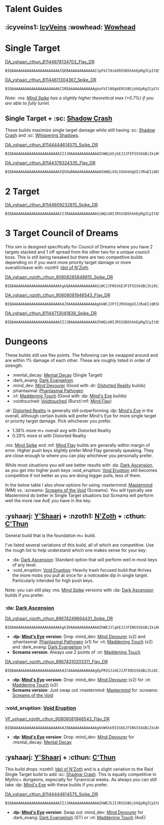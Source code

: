 # Talent Guides
## :icyveins1: [IcyVeins](<https://www.icy-veins.com/wow/shadow-priest-pve-dps-spec-builds-talents>) :wowhead: [Wowhead](<https://www.wowhead.com/guide/classes/priest/shadow/talent-builds-pve-dps>)
# Single Target
[DA_yshaarj_cthun_81144678134703_Flay_DR](<https://www.wowhead.com/ptr-2/talent-calc/priest/shadow/DAREEAVFEERUFEKFSKBQCBQNVFFQUFSiVFghBBR>)
```
BIQAAAAAAAAAAAAAAAAAAAAAAIQEBAAAAAAAAAAAAIJpFkIl0ikERSSBShkkEpRgICpItQSQBC
```

[DA_yshaarj_cthun_81144611304367_Spike_DR](<https://www.wowhead.com/ptr-2/talent-calc/priest/shadow/DAREEAVFEERUFEKFSKBQCBUNVFFQVFGSVFghBBR>)
```
BIQAAAAAAAAAAAAAAAAAAAAAAIIREAAAAAAAAAAAAgkoFkIl0OgkERSSBSjkkEpRgICpItQSQBSA
```

*Note: :ms: [Mind Spike](<https://www.wowhead.com/spell=73510>) has a slightly higher theoretical max (+0.7%) if you are able to fully turret.*
## Single Target + :sc: [Shadow Crash](<https://www.wowhead.com/spell=205385>)
These builds maximize single target damage while still having :sc: [Shadow Crash](<https://www.wowhead.com/spell=205385>) and :sc: [Whispering Shadows](<https://www.wowhead.com/spell=406777>).

[DA_yshaarj_cthun_81144444614575_Spike_DR](<https://www.wowhead.com/ptr-2/talent-calc/priest/shadow/DAREEAVFEERUFEKFSKBQCBQNVFFUVVEJVFghBBR>)
```
BIQAAAAAAAAAAAAAAAAAAAAAAIIJJHAAAAAAAAAAAAAIhWQiUSjkEJJJFIFSSSkGBiIki0CJBFIB
```

[DA_yshaarj_cthun_81144379324335_Flay_DR](<https://www.wowhead.com/ptr-2/talent-calc/priest/shadow/DAREEAVFEERUFEKFSKBQCBQNVFFUUVQlVFghBBR>)
```
BIQAAAAAAAAAAAAAAAAAAAAAAIQSOwBAAAAAAAAAAAAASkWQiUSLSSkkkUgUIJJRaEIiQKSLkEUgA
```

# 2 Target

[DA_yshaarj_cthun_81144609232815_Spike_DR](<https://www.wowhead.com/ptr-2/talent-calc/priest/shadow/DAREEAVFEERUFEKFSKBQCBQNVFFURVGCVFghBBR>)
```
BIQAAAAAAAAAAAAAAAAAAAAAAIIJRAAAAAAAAAAAAASiWQiU0IJRSSSBShkkEpRgICpItQSQBSA
```

# 3 Target Council of Dreams
This sim is designed specifically for Council of Dreams where you have 2 targets stacked and 1 off spread from the other two for a unique council boss. This is still being tweaked but there are two competitive builds depending on if you want more priority target damage or more overall/cleave with :nzoth1: [Idol of N'Zoth](<https://www.wowhead.com/spell=373280>).

[DA_yshaarj_nzoth_cthun_90808285648815_Spike_DR](<https://www.wowhead.com/ptr-2/talent-calc/priest/shadow/DAREEAVFEERUFEKFSKBQCBQNVFFURVGCVFIFRBR>)
```
BIQAAAAAAAAAAAAAAAAAAAAAAkgkQAAAAAAAAAAAAASiWCJJFNSSkEJFIFSSSkGBiIki0CJBFIB
```

[DA_yshaarj_nzoth_cthun_90808081946543_Flay_DR](<https://www.wowhead.com/ptr-2/talent-calc/priest/shadow/DAREEAVFEERUFEKFSKBQCBQNVFFUQVSkVFIFRBR>)
```
BIQAAAAAAAAAAAAAAAAAAAAAAkAJOAAAAAAAAAAAAAgkkWCJJFtIJRSkUgUIJJRaEIiQKSLkEUgA
```

[DA_yshaarj_cthun_81144713041839_Spike_DR](<https://www.wowhead.com/ptr-2/talent-calc/priest/shadow/DAREEAVFEERUFEKFSKBQCBQNVFFURVEKVFghBBR>)
```
BIQAAAAAAAAAAAAAAAAAAAAAAIIJJBAAAAAAAAAAAAIhWQiU0IJRSSSBShkkEpRgICpItQSQBSA
```

# Dungeons
These builds still use flex points. The following can be swapped around and are within 1% damage of each other. These are roughly listed in order of strength.
- :mental_decay: [Mental Decay](<https://www.wowhead.com/spell=375994>) (Single Target)
- :dark_evang: [Dark Evangelism](<https://www.wowhead.com/spell=391095>)
- :mind_dev: [Mind Devourer](<https://www.wowhead.com/spell=373202>) (Good with :dr: [Distorted Reality](<https://www.wowhead.com/spell=409044>) builds)
- :phantasmal: [Phantasmal Pathogen](<https://www.wowhead.com/spell=407469>)
- :vt: [Maddening Touch](<https://www.wowhead.com/spell=391228>) (Good with :dp: [Mind's Eye](<https://www.wowhead.com/spell=407470>) builds)
- :voidtouched: [Voidtouched](<https://www.wowhead.com/spell=407430>) (Burst/:mf: [Mind Flay](<https://www.wowhead.com/spell=15407>))

:dr: [Distorted Reality](<https://www.wowhead.com/spell=409044>) is generally still outperforming :dp: [Mind's Eye](<https://www.wowhead.com/spell=407470>) in the overall, although certain builds will prefer Mind's Eye for more single target or priority target damage. Pick whichever you prefer.
- 1.38% more m+ overall avg with Distorted Reality
- 0.29% more st with Distorted Reality

:ms: [Mind Spike](<https://www.wowhead.com/spell=73510>) and :mf: [Mind Flay](<https://www.wowhead.com/spell=15407>) builds are generally within margin of error. Higher push keys slightly prefer Mind Flay generally speaking. They are close enough to where you can play whichever you personally prefer.

While most situations you will see better results with :da: [Dark Ascension](<https://www.wowhead.com/spell=391109>), as you get into higher push keys :void_eruption: [Void Eruption](<https://www.wowhead.com/spell=228260>) still becomes competitive if not better as you are doing bigger pulls, less of them.

In the below table I also show options for using :mastermind: [Mastermind](<https://www.wowhead.com/spell=391151>) (MM) vs. :screams: [Screams of the Void](<https://www.wowhead.com/spell=375767>) (Screams). You will typically see Mastermind do better in Single Target situations but Screams will perform well the more raw AoE you have in the key.

## :yshaarj: [Y'Shaarj](<https://www.wowhead.com/spell=373310>) + :nzoth1: [N'Zoth](<https://www.wowhead.com/spell=373280>) + :cthun: [C'Thun](<https://www.wowhead.com/spell=377349>)
General build that is the foundation m+ build.

I've listed several variations of this build, all of which are competitive. Use the rough list to help understand which one makes sense for your key:
- :da: [Dark Ascension](<https://www.wowhead.com/spell=391109>): Standard option that will perform well in most keys of any level.
- :void_eruption: [Void Eruption](<https://www.wowhead.com/spell=228260>): Heavily trash focused build that thrives the more mobs you pull at once for a noticeable dip in single target. Particularly intended for high push keys.

Note: you can still play :ms: [Mind Spike](<https://www.wowhead.com/spell=73510>) versions with :da: [Dark Ascension](<https://www.wowhead.com/spell=391109>) builds if you prefer.

### :da: [Dark Ascension](<https://www.wowhead.com/spell=391109>)
[DA_yshaarj_nzoth_cthun_89674249664431_Spike_DR](<https://www.wowhead.com/ptr-2/talent-calc/priest/shadow/DAREEAVFEERUFEKFSKBQCBUNVRFUVVEJVFgFRBE>)
```
BIQAAAAAAAAAAAAAAAAAAAAAAkgkIHAAAAAAAAAAAAAIhWEJJlgkEJJJFINSSSkGBiIki0CJBFIB
```
- **:dp: [Mind's Eye](<https://www.wowhead.com/spell=407470>) version**: Drop :mind_dev: [Mind Devourer](<https://www.wowhead.com/spell=373202>) (x2) and :phantasmal: [Phantasmal Pathogen](<https://www.wowhead.com/spell=407469>) (x1) for :vt: [Maddening Touch](<https://www.wowhead.com/spell=391228>) (x2) and :dark_evang: [Dark Evangelism](<https://www.wowhead.com/spell=391095>) (x1)
- **Screams version**: Always use 2 points of :vt: [Maddening Touch](<https://www.wowhead.com/spell=391228>)

[DA_yshaarj_nzoth_cthun_89674310203311_Flay_DR](<https://www.wowhead.com/ptr-2/talent-calc/priest/shadow/DAREEAVFEERUFEKFSKBQCBUNVRFUUVQoVFgFRBE>)
```
BIQAAAAAAAAAAAAAAAAAAAAAAkAJCAAAAAAAAAAAAgEpFRSSJikEJJJFINSSSkGBiIki0CJBFIA
```
- **:dp: [Mind's Eye](<https://www.wowhead.com/spell=407470>) version**: Drop :mind_dev: [Mind Devourer](<https://www.wowhead.com/spell=373202>) (x2) for :vt: [Maddening Touch](<https://www.wowhead.com/spell=391228>) (x2)
- **Screams version**: Just swap out :mastermind: [Mastermind](<https://www.wowhead.com/spell=391151>) for :screams: [Screams of the Void](<https://www.wowhead.com/spell=375767>)

### :void_eruption: [Void Eruption](<https://www.wowhead.com/spell=228260>)
[VF_yshaarj_nzoth_cthun_90808081946543_Flay_DR](<https://www.wowhead.com/ptr-2/talent-calc/priest/shadow/DAREEAVFEERUFEKFSKBQCBUNVRFUQVSkVFIFRBU>)
```
BIQAAAAAAAAAAAAAAAAAAAAAAkAJOAAAAAAAAAAAAAgkkWSkk0ISSkEJFINSSSkGBiIki0CJBFIA
```
- **:dp: [Mind's Eye](<https://www.wowhead.com/spell=407470>) version**: Drop :mind_dev: [Mind Devourer](<https://www.wowhead.com/spell=373202>) for :mental_decay: [Mental Decay](<https://www.wowhead.com/spell=375994>)

## :yshaarj: [Y'Shaarj](<https://www.wowhead.com/spell=373310>) + :cthun: [C'Thun](<https://www.wowhead.com/spell=377349>)
This build drops :nzoth1: [Idol of N'Zoth](<https://www.wowhead.com/spell=373280>) and is a slight variation to the Raid Single Target build to add :sc: [Shadow Crash](<https://www.wowhead.com/spell=205385>). This is equally competitive in Mythic+ dungeons, especially for Tyrannical weeks. As always you can still take :dp: [Mind's Eye](<https://www.wowhead.com/spell=407470>) with these builds if you prefer.

[DA_yshaarj_cthun_81144444614575_Spike_DR](<https://www.wowhead.com/ptr-2/talent-calc/priest/shadow/DAREEAVFEERUFEKFSKBQCBUNVRFUVVEJVFghBBE>)
```
BIQAAAAAAAAAAAAAAAAAAAAAAIIJJHAAAAAAAAAAAAAIhWEJSJIJRSSSBSjkkEpRgICpItQSQBSA
```
- **:dp: [Mind's Eye](<https://www.wowhead.com/spell=407470>) version**: Swap out :mind_dev: [Mind Devourer](<https://www.wowhead.com/spell=373202>) for :dark_evang: [Dark Evangelism](<https://www.wowhead.com/spell=391095>) (ST) or :vt: [Maddening Touch](<https://www.wowhead.com/spell=391228>) (AoE)